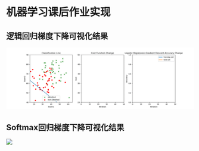 # 机器学习课后作业实现
## 逻辑回归梯度下降可视化结果
![](./res/LogisticRegression_GD.gif)
## Softmax回归梯度下降可视化结果
![](./res/SoftmaxRegression_GD.gif)
